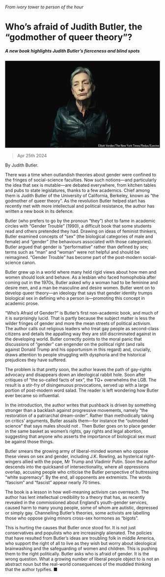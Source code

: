 ###### From ivory tower to person of the hour

# Who’s afraid of Judith Butler, the “godmother of queer theory”? 

##### A new book highlights Judith Butler’s fierceness and blind spots 

![image](images/20240427_CUP001.jpg) 

> Apr 25th 2024 

By Judith Butler. 

There was a time when outlandish theories about gender were confined to the fringes of social-science faculties. Now such notions—and particularly the idea that sex is mutable—are debated everywhere, from kitchen tables and pubs to state legislatures, thanks to a few academics. Chief among them is Judith Butler of the University of California, Berkeley, known as “the godmother of queer theory”. As the revolution Butler helped start has recently met with more intellectual and political resistance, the author has written a new book in its defence. 

Butler (who prefers to go by the pronoun “they”) shot to fame in academic circles with “Gender Trouble” (1990), a difficult book that some students read and others pretended they had. Drawing on ideas of feminist thinkers, Butler examined concepts of “sex” (the biological categories of male and female) and “gender” (the behaviours associated with those categories). Butler argued that gender is “performative” rather than defined by sex; terms such as “man” and “woman” were not helpful and should be reimagined. “Gender Trouble” has become part of the post-modern social-science canon.

Butler grew up in a world where many held rigid views about how men and women should look and behave. As a lesbian who faced homophobia after coming out in the 1970s, Butler asked why a woman had to be feminine and desire men, and a man be masculine and desire women. Butler went on to develop queer theory—an ideology that says that gender identity trumps biological sex in defining who a person is—promoting this concept in  academic prose. 

“Who’s Afraid of Gender?” is Butler’s first non-academic book, and much of it is surprisingly lucid. That is partly because the subject matter is less the wilder fringes of gender and more the mean streets of political activism. The author calls out religious leaders who treat gay people as second-class citizens and details the appalling way they are still discriminated against in the developing world. Butler correctly points to the moral panic that discussions of “gender” can engender on the political right (and rails against Donald Trump and his opportunism in this regard) and, crucially, draws attention to people struggling with dysphoria and the historical prejudices they have suffered. 

The problem is that pretty soon, the author leaves the path of gay-rights advocacy and disappears down an ideological rabbit hole. Soon after critiques of “the so-called facts of sex”, the TQ+ overwhelms the LGB. The result is a stir-fry of disingenuous provocations, served up with a large portion of post-modern word salad. The reader is left wondering how Butler ever became so influential.

In the introduction, the author writes that pushback is driven by something stronger than a backlash against progressive movements, namely “the restoration of a patriarchal dream-order”. Rather than methodically taking on critics’ arguments, Butler assails them—for instance the “outmoded science” that says males should not . Then Butler goes on to place gender in the same basket as women’s rights, gay rights and legal abortion, suggesting that anyone who asserts the importance of biological sex must be against those things. 

Butler smears the growing army of liberal-minded women who oppose these views on sex and gender, including J.K. Rowling, as hysterical right-wingers allied with the pope, Mr Trump and Vladimir Putin. Soon the author descends into the quicksand of intersectionality, where all oppressions overlap, accusing people who criticise the Butler perspective of buttressing “white supremacy”. By the end, all opponents are extremists. The words “fascism” and “fascist” appear nearly 70 times. 

The book is a lesson in how well-meaning activism can overreach. The author has lent intellectual credibility to a theory that has, as recently revealed in the  commissioned about England’s youth-gender services, caused harm to many young people, some of whom are autistic, depressed or simply gay. Channelling Butler’s theories, some activists are labelling those who oppose giving minors cross-sex hormones as “bigots”.

This is hurting the causes that Butler once stood for. It is not just conservatives and populists who are increasingly alienated. The policies that have resulted from Butler’s ideas are troubling folk in middle America, who support the right of all to live as they wish but worry about ideological brainwashing and the safeguarding of women and children. This is pushing them to the right politically. Butler asks who is afraid of gender. It is the wrong question. What a growing number of liberal people object to is not an abstract noun but the real-world consequences of the muddled thinking that the author typifies. ■


